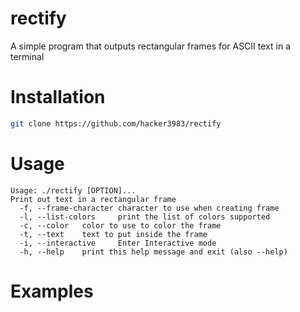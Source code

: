 # rectify
A simple program that outputs rectangular frames for ASCII text in a terminal
# Installation
```sh
git clone https://github.com/hacker3983/rectify
```
# Usage
```
Usage: ./rectify [OPTION]...
Print out text in a rectangular frame
  -f, --frame-character character to use when creating frame
  -l, --list-colors     print the list of colors supported
  -c, --color   color to use to color the frame
  -t, --text    text to put inside the frame
  -i, --interactive     Enter Interactive mode
  -h, --help    print this help message and exit (also --help)
```
# Examples
